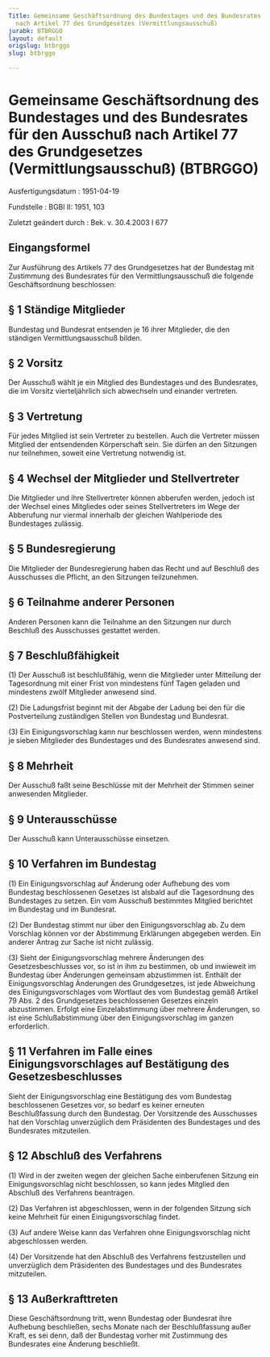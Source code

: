 ```yaml
---
Title: Gemeinsame Geschäftsordnung des Bundestages und des Bundesrates für den Ausschuß
  nach Artikel 77 des Grundgesetzes (Vermittlungsausschuß)
jurabk: BTBRGGO
layout: default
origslug: btbrggo
slug: btbrggo

---
```


# Gemeinsame Geschäftsordnung des Bundestages und des Bundesrates für den Ausschuß nach Artikel 77 des Grundgesetzes (Vermittlungsausschuß) (BTBRGGO)

Ausfertigungsdatum
:   1951-04-19

Fundstelle
:   BGBl II: 1951, 103

Zuletzt geändert durch
:   Bek. v. 30.4.2003 I 677


## Eingangsformel

Zur Ausführung des Artikels 77 des Grundgesetzes hat der Bundestag mit
Zustimmung des Bundesrates für den Vermittlungsausschuß die folgende
Geschäftsordnung beschlossen:


## § 1 Ständige Mitglieder

Bundestag und Bundesrat entsenden je 16 ihrer Mitglieder, die den
ständigen Vermittlungsausschuß bilden.


## § 2 Vorsitz

Der Ausschuß wählt je ein Mitglied des Bundestages und des
Bundesrates, die im Vorsitz vierteljährlich sich abwechseln und
einander vertreten.


## § 3 Vertretung

Für jedes Mitglied ist sein Vertreter zu bestellen. Auch die Vertreter
müssen Mitglied der entsendenden Körperschaft sein. Sie dürfen an den
Sitzungen nur teilnehmen, soweit eine Vertretung notwendig ist.


## § 4 Wechsel der Mitglieder und Stellvertreter

Die Mitglieder und ihre Stellvertreter können abberufen werden, jedoch
ist der Wechsel eines Mitgliedes oder seines Stellvertreters im Wege
der Abberufung nur viermal innerhalb der gleichen Wahlperiode des
Bundestages zulässig.


## § 5 Bundesregierung

Die Mitglieder der Bundesregierung haben das Recht und auf Beschluß
des Ausschusses die Pflicht, an den Sitzungen teilzunehmen.


## § 6 Teilnahme anderer Personen

Anderen Personen kann die Teilnahme an den Sitzungen nur durch
Beschluß des Ausschusses gestattet werden.


## § 7 Beschlußfähigkeit

(1) Der Ausschuß ist beschlußfähig, wenn die Mitglieder unter
Mitteilung der Tagesordnung mit einer Frist von mindestens fünf Tagen
geladen und mindestens zwölf Mitglieder anwesend sind.

(2) Die Ladungsfrist beginnt mit der Abgabe der Ladung bei den für die
Postverteilung zuständigen Stellen von Bundestag und Bundesrat.

(3) Ein Einigungsvorschlag kann nur beschlossen werden, wenn
mindestens je sieben Mitglieder des Bundestages und des Bundesrates
anwesend sind.


## § 8 Mehrheit

Der Ausschuß faßt seine Beschlüsse mit der Mehrheit der Stimmen seiner
anwesenden Mitglieder.


## § 9 Unterausschüsse

Der Ausschuß kann Unterausschüsse einsetzen.


## § 10 Verfahren im Bundestag

(1) Ein Einigungsvorschlag auf Änderung oder Aufhebung des vom
Bundestag beschlossenen Gesetzes ist alsbald auf die Tagesordnung des
Bundestages zu setzen. Ein vom Ausschuß bestimmtes Mitglied berichtet
im Bundestag und im Bundesrat.

(2) Der Bundestag stimmt nur über den Einigungsvorschlag ab. Zu dem
Vorschlag können vor der Abstimmung Erklärungen abgegeben werden. Ein
anderer Antrag zur Sache ist nicht zulässig.

(3) Sieht der Einigungsvorschlag mehrere Änderungen des
Gesetzesbeschlusses vor, so ist in ihm zu bestimmen, ob und inwieweit
im Bundestag über Änderungen gemeinsam abzustimmen ist. Enthält der
Einigungsvorschlag Änderungen des Grundgesetzes, ist jede Abweichung
des Einigungsvorschlages vom Wortlaut des vom Bundestag gemäß Artikel
79 Abs. 2 des Grundgesetzes beschlossenen Gesetzes einzeln
abzustimmen. Erfolgt eine Einzelabstimmung über mehrere Änderungen, so
ist eine Schlußabstimmung über den Einigungsvorschlag im ganzen
erforderlich.


## § 11 Verfahren im Falle eines Einigungsvorschlages auf Bestätigung des Gesetzesbeschlusses

Sieht der Einigungsvorschlag eine Bestätigung des vom Bundestag
beschlossenen Gesetzes vor, so bedarf es keiner erneuten
Beschlußfassung durch den Bundestag. Der Vorsitzende des Ausschusses
hat den Vorschlag unverzüglich dem Präsidenten des Bundestages und des
Bundesrates mitzuteilen.


## § 12 Abschluß des Verfahrens

(1) Wird in der zweiten wegen der gleichen Sache einberufenen Sitzung
ein Einigungsvorschlag nicht beschlossen, so kann jedes Mitglied den
Abschluß des Verfahrens beantragen.

(2) Das Verfahren ist abgeschlossen, wenn in der folgenden Sitzung
sich keine Mehrheit für einen Einigungsvorschlag findet.

(3) Auf andere Weise kann das Verfahren ohne Einigungsvorschlag nicht
abgeschlossen werden.

(4) Der Vorsitzende hat den Abschluß des Verfahrens festzustellen und
unverzüglich dem Präsidenten des Bundestages und des Bundesrates
mitzuteilen.


## § 13 Außerkrafttreten

Diese Geschäftsordnung tritt, wenn Bundestag oder Bundesrat ihre
Aufhebung beschließen, sechs Monate nach der Beschlußfassung außer
Kraft, es sei denn, daß der Bundestag vorher mit Zustimmung des
Bundesrates eine Änderung beschließt.

